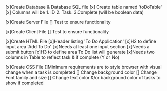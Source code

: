[x]Create Database & Database SQL file
    [x] Create table named 'toDoTable'
        [x] Columns will be 1. ID 2. Task. 3.Complete (will be boolean data)

[x]Create Server File
    [] Test to ensure functionality

[x]Create Client File
    [] Test to ensure functionality

[x]Create HTML File
    [x]Header listing 'To Do Application'
    [x]H2 to define input area 'Add To Do'
    [x]Needs at least one input section
    [x]Needs a submit button
    [x]H3 to define area To Do list will generate
    [x]Needs two columns in Table to reflect task & if complete (Y or No)

[x]Create CSS File
    []Minimum requirements are to style browser with visual change when a task is completed
    [] Change background color
    [] Change Font family and size
    [] Change text color &/or background color of tasks to show if completed